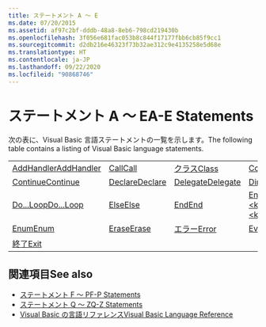 ```yaml
---
title: ステートメント A ～ E
ms.date: 07/20/2015
ms.assetid: af97c2bf-dddb-48a8-8eb6-798cd219430b
ms.openlocfilehash: 3f056e681fac053b8c844f17177fbb6cb85f9cc1
ms.sourcegitcommit: d2db216e46323f73b32ae312c9e4135258e5d68e
ms.translationtype: HT
ms.contentlocale: ja-JP
ms.lasthandoff: 09/22/2020
ms.locfileid: "90868746"
---
```

# <a name="a-e-statements"></a><span data-ttu-id="5947b-102">ステートメント A ～ E</span><span class="sxs-lookup"><span data-stu-id="5947b-102">A-E Statements</span></span>

<span data-ttu-id="5947b-103">次の表に、Visual Basic 言語ステートメントの一覧を示します。</span><span class="sxs-lookup"><span data-stu-id="5947b-103">The following table contains a listing of Visual Basic language statements.</span></span>  
  
|||||  
|---|---|---|---|  
|[<span data-ttu-id="5947b-104">AddHandler</span><span class="sxs-lookup"><span data-stu-id="5947b-104">AddHandler</span></span>](addhandler-statement.md)|[<span data-ttu-id="5947b-105">Call</span><span class="sxs-lookup"><span data-stu-id="5947b-105">Call</span></span>](call-statement.md)|[<span data-ttu-id="5947b-106">クラス</span><span class="sxs-lookup"><span data-stu-id="5947b-106">Class</span></span>](class-statement.md)|[<span data-ttu-id="5947b-107">Const</span><span class="sxs-lookup"><span data-stu-id="5947b-107">Const</span></span>](const-statement.md)|  
|[<span data-ttu-id="5947b-108">Continue</span><span class="sxs-lookup"><span data-stu-id="5947b-108">Continue</span></span>](continue-statement.md)|[<span data-ttu-id="5947b-109">Declare</span><span class="sxs-lookup"><span data-stu-id="5947b-109">Declare</span></span>](declare-statement.md)|[<span data-ttu-id="5947b-110">Delegate</span><span class="sxs-lookup"><span data-stu-id="5947b-110">Delegate</span></span>](delegate-statement.md)|[<span data-ttu-id="5947b-111">Dim</span><span class="sxs-lookup"><span data-stu-id="5947b-111">Dim</span></span>](dim-statement.md)|  
|[<span data-ttu-id="5947b-112">Do...Loop</span><span class="sxs-lookup"><span data-stu-id="5947b-112">Do...Loop</span></span>](do-loop-statement.md)|[<span data-ttu-id="5947b-113">Else</span><span class="sxs-lookup"><span data-stu-id="5947b-113">Else</span></span>](else-statement.md)|[<span data-ttu-id="5947b-114">End</span><span class="sxs-lookup"><span data-stu-id="5947b-114">End</span></span>](end-statement.md)|[<span data-ttu-id="5947b-115">End \<keyword></span><span class="sxs-lookup"><span data-stu-id="5947b-115">End \<keyword></span></span>](end-keyword-statement.md)|  
|[<span data-ttu-id="5947b-116">Enum</span><span class="sxs-lookup"><span data-stu-id="5947b-116">Enum</span></span>](enum-statement.md)|[<span data-ttu-id="5947b-117">Erase</span><span class="sxs-lookup"><span data-stu-id="5947b-117">Erase</span></span>](erase-statement.md)|[<span data-ttu-id="5947b-118">エラー</span><span class="sxs-lookup"><span data-stu-id="5947b-118">Error</span></span>](error-statement.md)|[<span data-ttu-id="5947b-119">Event</span><span class="sxs-lookup"><span data-stu-id="5947b-119">Event</span></span>](event-statement.md)|  
|[<span data-ttu-id="5947b-120">終了</span><span class="sxs-lookup"><span data-stu-id="5947b-120">Exit</span></span>](exit-statement.md)||||  
  
## <a name="see-also"></a><span data-ttu-id="5947b-121">関連項目</span><span class="sxs-lookup"><span data-stu-id="5947b-121">See also</span></span>

- [<span data-ttu-id="5947b-122">ステートメント F ～ P</span><span class="sxs-lookup"><span data-stu-id="5947b-122">F-P Statements</span></span>](f-p-statements.md)
- [<span data-ttu-id="5947b-123">ステートメント Q ～ Z</span><span class="sxs-lookup"><span data-stu-id="5947b-123">Q-Z Statements</span></span>](q-z-statements.md)
- [<span data-ttu-id="5947b-124">Visual Basic の言語リファレンス</span><span class="sxs-lookup"><span data-stu-id="5947b-124">Visual Basic Language Reference</span></span>](../index.md)
